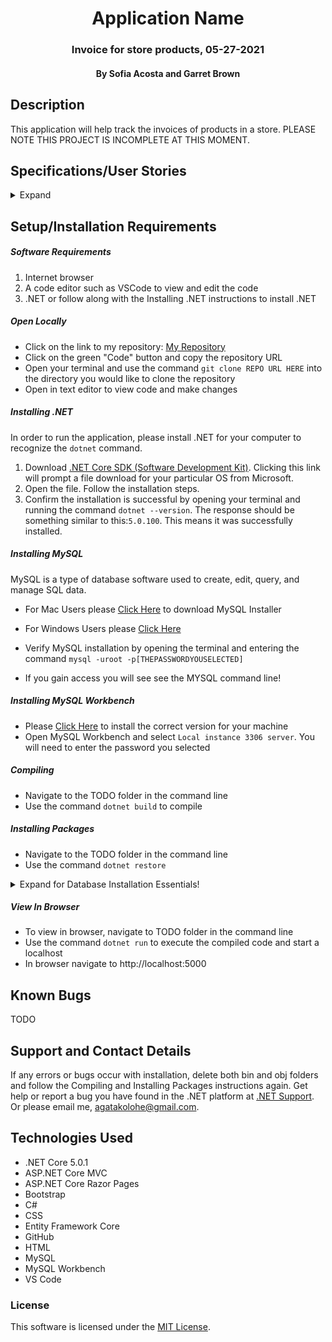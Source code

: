 <div align="center">

# Application Name

</div>

<h3 align="center">Invoice for store products, 05-27-2021</h3>
<h4 align="center"> By Sofia Acosta and Garret Brown </h4>

## Description

This application will help track the invoices of products in a store. PLEASE NOTE THIS PROJECT IS INCOMPLETE AT THIS MOMENT. 

## Specifications/User Stories

<details>
  <summary>Expand</summary>

### Describe: Name()

| Test | Expect |
| ---- | ------ |

</details>

## Setup/Installation Requirements

##### Software Requirements

1. Internet browser
2. A code editor such as VSCode to view and edit the code
3. .NET or follow along with the Installing .NET instructions to install .NET

##### Open Locally

- Click on the link to my repository: [My Repository]()
- Click on the green "Code" button and copy the repository URL
- Open your terminal and use the command `git clone REPO URL HERE` into the directory you would like to clone the repository
- Open in text editor to view code and make changes

##### Installing .NET

In order to run the application, please install .NET for your computer to recognize the `dotnet` command.

1. Download [.NET Core SDK (Software Development Kit)](https://dotnet.microsoft.com/download/dotnet). Clicking this link will prompt a file download for your particular OS from Microsoft.
2. Open the file. Follow the installation steps.
3. Confirm the installation is successful by opening your terminal and running the command `dotnet --version`. The response should be something similar to this:`5.0.100`. This means it was successfully installed.

##### Installing MySQL

MySQL is a type of database software used to create, edit, query, and manage SQL data.

- For Mac Users please [Click Here](https://dev.mysql.com/downloads/file/?id=484914) to download MySQL Installer
- For Windows Users please [Click Here](https://dev.mysql.com/downloads/file/?id=484919)

- Verify MySQL installation by opening the terminal and entering the command `mysql -uroot -p[THEPASSWORDYOUSELECTED]`
- If you gain access you will see see the MYSQL command line!

##### Installing MySQL Workbench

- Please [Click Here](https://dev.mysql.com/downloads/workbench/) to install the correct version for your machine
- Open MySQL Workbench and select `Local instance 3306 server`. You will need to enter the password you selected

##### Compiling

- Navigate to the TODO folder in the command line
- Use the command `dotnet build` to compile

##### Installing Packages

- Navigate to the TODO folder in the command line
- Use the command `dotnet restore`

<details>

  <summary>Expand for Database Installation Essentials!</summary>

### Database Connection

Create a connection string to connect the database to the web application

1. Create a file in the root directory called `appsettings.json`
2. Add the code below:

```
{
  "ConnectionStrings": {
      "DefaultConnection": "Server=localhost;Port=3306;database=top_restaurants;uid=root;pwd=password;"
  }
}
```

- TODO CHANGE DBNAME
- Put in your MySQL password in `pwd=YourPassword`. Change the server, port, and uid if necessary.

### Import Database Using Entity Framework Core

1. Navigate to TODO directory in terminal
2. Use the command `dotnet ef database update` to generate the database through Entity Framework Core

### Update Database Using Entity Framework Core

1. Write any new code you wish to add to the database. Use the command `dotnet build` to check for any compiling errors. If no errors, proceed to step 2.
2. To update the database with any changes made to the code, use the command `dotnet ef migrations add [MigrationsName]`
3. Use the command `dotnet ef database update` to update the database

### Update Database Using MySQL Workbench

1. Open MySQL Workbench
2. Click on Server > Data Import in the top navigation bar
3. Select `Import from Self-Contained File`
4. Select the `Default Target Schema` or create new schema
5. Select all Schema Objects you would like to import
6. Select `Dump Structure and Data`
7. Click `Start Import`

</details>

##### View In Browser

- To view in browser, navigate to TODO folder in the command line
- Use the command `dotnet run` to execute the compiled code and start a localhost
- In browser navigate to http://localhost:5000

## Known Bugs

TODO

## Support and Contact Details

If any errors or bugs occur with installation, delete both bin and obj folders and follow the Compiling and Installing Packages instructions again. Get help or report a bug you have found in the .NET platform at [.NET Support](https://dotnet.microsoft.com/platform/support). Or please email me, <agatakolohe@gmail.com>.

## Technologies Used

- .NET Core 5.0.1
- ASP.NET Core MVC
- ASP.NET Core Razor Pages
- Bootstrap
- C#
- CSS
- Entity Framework Core
- GitHub
- HTML
- MySQL
- MySQL Workbench
- VS Code

### License

This software is licensed under the [MIT License](https://choosealicense.com/licenses/mit/).
